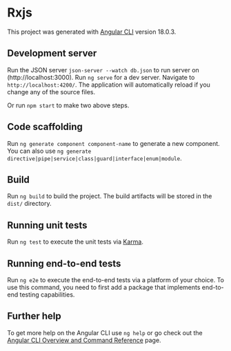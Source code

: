 # Rxjs

This project was generated with [Angular CLI](https://github.com/angular/angular-cli) version 18.0.3.

## Development server

Run the JSON server `json-server --watch db.json` to run server on (http://localhost:3000).
Run `ng serve` for a dev server. Navigate to `http://localhost:4200/`. The application will automatically reload if you change any of the source files.

Or run `npm start` to make two above steps.

## Code scaffolding

Run `ng generate component component-name` to generate a new component. You can also use `ng generate directive|pipe|service|class|guard|interface|enum|module`.

## Build

Run `ng build` to build the project. The build artifacts will be stored in the `dist/` directory.

## Running unit tests

Run `ng test` to execute the unit tests via [Karma](https://karma-runner.github.io).

## Running end-to-end tests

Run `ng e2e` to execute the end-to-end tests via a platform of your choice. To use this command, you need to first add a package that implements end-to-end testing capabilities.

## Further help

To get more help on the Angular CLI use `ng help` or go check out the [Angular CLI Overview and Command Reference](https://angular.dev/tools/cli) page.
